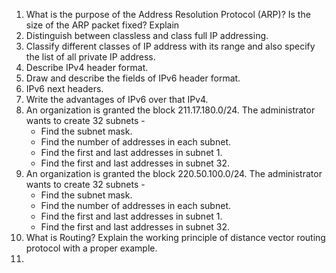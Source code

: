 1. What is the purpose of the Address Resolution Protocol (ARP)? Is the size of the ARP packet fixed? Explain
2. Distinguish between classless and class full IP addressing.
3. Classify different classes of IP address with its range and also specify the list of all private IP address.
4. Describe IPv4 header format.
5. Draw and describe the fields of IPv6 header format.
6. IPv6 next headers.
7. Write the advantages of IPv6 over that IPv4.
8. An organization is granted the block 211.17.180.0/24. The administrator wants to create 32 subnets -
	- Find the subnet mask.
	- Find the number of addresses in each subnet.
	- Find the first and last addresses in subnet 1.
	- Find the first and last addresses in subnet 32.
9. An organization is granted the block 220.50.100.0/24. The administrator wants to create 32 subnets -
	- Find the subnet mask.
	- Find the number of addresses in each subnet.
	- Find the first and last addresses in subnet 1.
	- Find the first and last addresses in subnet 32.
10. What is Routing? Explain the working principle of distance vector routing protocol with a proper example.
11. 